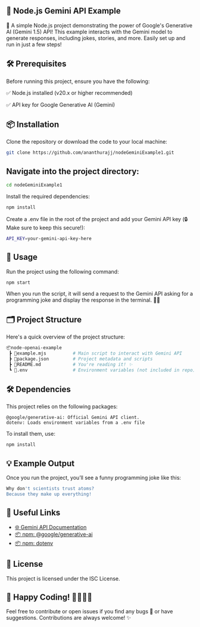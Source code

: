## 🌟 Node.js Gemini API Example

🚀 A simple Node.js project demonstrating the power of Google's Generative AI (Gemini 1.5) API! This example interacts with the Gemini model to generate responses, including jokes, stories, and more. Easily set up and run in just a few steps!

## 🛠️ Prerequisites

Before running this project, ensure you have the following:

  ✅ Node.js installed (v20.x or higher recommended)

  ✅ API key for Google Generative AI (Gemini)
  

## 📦 Installation

Clone the repository or download the code to your local machine:

```bash
git clone https://github.com/ananthurajj/nodeGeminiExample1.git
```

## Navigate into the project directory:

```bash
cd nodeGeminiExample1
```
Install the required dependencies:

```bash 
npm install
```

Create a .env file in the root of the project and add your Gemini API key (🔒 Make sure to keep this secure!):

```bash 
API_KEY=your-gemini-api-key-here
```

## 🚀 Usage

Run the project using the following command:

```bash 
npm start
```

When you run the script, it will send a request to the Gemini API asking for a programming joke and display the response in the terminal. 🤖💬

## 🗂️ Project Structure

Here's a quick overview of the project structure:

```bash 
📦node-openai-example
 ┣ 📜example.mjs          # Main script to interact with Gemini API
 ┣ 📜package.json         # Project metadata and scripts
 ┣ 📜README.md            # You're reading it! ✨
 ┗ 📜.env                 # Environment variables (not included in repo)
 ```

## 🛠️ Dependencies

This project relies on the following packages:

    @google/generative-ai: Official Gemini API client.
    dotenv: Loads environment variables from a .env file

To install them, use:

```bash 
npm install
```

## 💡 Example Output

Once you run the project, you’ll see a funny programming joke like this:


```bash 
Why don't scientists trust atoms?
Because they make up everything!
```



## 🔗 Useful Links

 - [🌐 Gemini API Documentation](https://ai.google.dev/gemini-api/docs/text-generation?lang=node)
 - [📦 npm: @google/generative-ai](https://www.npmjs.com/package/@google/generative-ai)
 - [📦 npm: dotenv](https://www.npmjs.com/package/dotenv)


## 📄 License

This project is licensed under the ISC License.

## 🎉 Happy Coding! 👨‍💻👩‍💻
Feel free to contribute or open issues if you find any bugs 🐞 or have suggestions. Contributions are always welcome! ✨